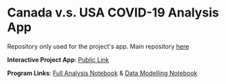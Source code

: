 # Canada v.s. USA COVID-19 Analysis App
Repository only used for the project's app. Main repository [here](https://github.com/Real-VeerSandhu/SCIFAA-COVID-19-Project)

**Interactive Project App**: [Public Link](https://share.streamlit.io/real-veersandhu/scifaa-covid-19-project/App/app.py)

**Program Links**: [Full Analysis Notebook](https://github.com/Real-VeerSandhu/SCIFAA-COVID-19-Project/blob/master/Analysis-Notebooks/main-analysis(static).ipynb) & [Data Modelling Notebook](https://github.com/Real-VeerSandhu/SCIFAA-COVID-19-Project/blob/master/Models/main-modeling.ipynb)

